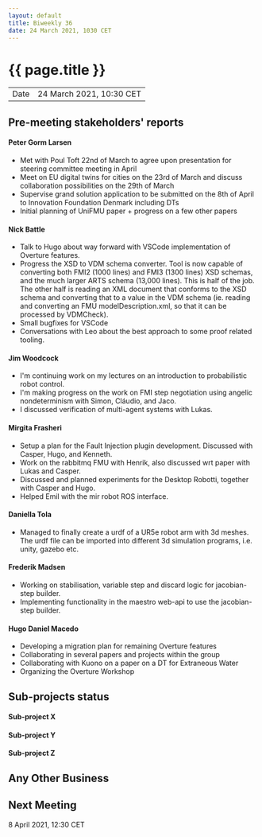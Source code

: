 ```yaml
---
layout: default
title: Biweekly 36
date: 24 March 2021, 1030 CET
---
```


<script src="https://code.jquery.com/jquery-1.11.1.min.js">
</script>
<script src="/javascripts/edit.js"></script>
<script>setEditButonNm();</script>

# {{ page.title }}

|||
|---|---|
| Date | 24 March 2021, 10:30 CET |


## Pre-meeting stakeholders' reports

<!-- Please keep in mind that the minutes are publicly available.-->

#### Peter Gorm Larsen
* Met with Poul Toft 22nd of March to agree upon presentation for steering committee meeting in April
* Meet on EU digital twins for cities on the 23rd of March and discuss collaboration possibilities on the 29th of March
* Supervise grand solution application to be submitted on the 8th of April to Innovation Foundation Denmark including DTs
* Initial planning of UniFMU paper + progress on a few other papers

#### Nick Battle
* Talk to Hugo about way forward with VSCode implementation of Overture features.
* Progress the XSD to VDM schema converter. Tool is now capable of converting both FMI2 (1000 lines) and FMI3 (1300 lines) XSD schemas, and the much larger ARTS schema (13,000 lines). This is half of the job. The other half is reading an XML document that conforms to the XSD schema and converting that to a value in the VDM schema (ie. reading and converting an FMU modelDescription.xml, so that it can be processed by VDMCheck).
* Small bugfixes for VSCode
* Conversations with Leo about the best approach to some proof related tooling.

#### Jim Woodcock
* I'm continuing work on my lectures on an introduction to probabilistic robot control.
* I'm making progress on the work on FMI step negotiation using angelic nondeterminism with Simon, Cláudio, and Jaco.
* I discussed verification of multi-agent systems with Lukas.

#### Mirgita Frasheri
* Setup a plan for the Fault Injection plugin development. Discussed with Casper, Hugo, and Kenneth.
* Work on the rabbitmq FMU with Henrik, also discussed wrt paper with Lukas and Casper.
* Discussed and planned experiments for the Desktop Robotti, together with Casper and Hugo.
* Helped Emil with the mir robot ROS interface.

#### Daniella Tola
* Managed to finally create a urdf of a UR5e robot arm with 3d meshes. The urdf file can be imported into different 3d simulation programs, i.e. unity, gazebo etc.

#### Frederik Madsen
* Working on stabilisation, variable step and discard logic for jacobian-step builder.
* Implementing functionality in the maestro web-api to use the jacobian-step builder.

#### Hugo Daniel Macedo
* Developing a migration plan for remaining Overture features 
* Collaborating in several papers and projects within the group
* Collaborating with Kuono on a paper on a DT for Extraneous Water
* Organizing the Overture Workshop 

## Sub-projects status


#### Sub-project X

#### Sub-project Y

#### Sub-project Z

##  Any Other Business

Next Meeting
------------

8 April 2021, 12:30 CET


<div id="edit_page_div"></div>
